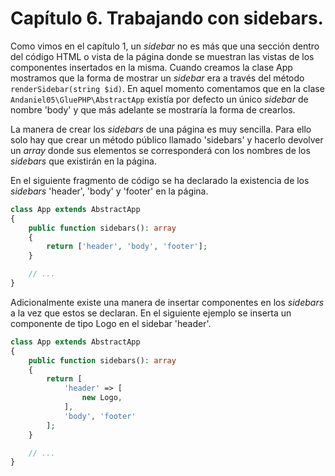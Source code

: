 # Capítulo 6. Trabajando con sidebars. #

Como vimos en el capítulo 1, un *sidebar* no es más que una sección dentro del código HTML o vista de la página donde se muestran las vistas de los componentes insertados en la misma. Cuando creamos la clase App mostramos que la forma de mostrar un *sidebar* era a través del método `renderSidebar(string $id)`. En aquel momento comentamos que en la clase `Andaniel05\GluePHP\AbstractApp` existía por defecto un único *sidebar* de nombre 'body' y que más adelante se mostraría la forma de crearlos.

La manera de crear los *sidebars* de una página es muy sencilla. Para ello solo hay que crear un método público llamado 'sidebars' y hacerlo devolver un *array* donde sus elementos se corresponderá con los nombres de los *sidebars* que existirán en la página.

En el siguiente fragmento de código se ha declarado la existencia de los *sidebars* 'header', 'body' y 'footer' en la página.

```php
class App extends AbstractApp
{
    public function sidebars(): array
    {
        return ['header', 'body', 'footer'];
    }

    // ...
}
```

Adicionalmente existe una manera de insertar componentes en los *sidebars* a la vez que estos se declaran. En el siguiente ejemplo se inserta un componente de tipo Logo en el sidebar 'header'.

```php
class App extends AbstractApp
{
    public function sidebars(): array
    {
        return [
            'header' => [
                new Logo,
            ],
            'body', 'footer'
        ];
    }

    // ...
}
```
